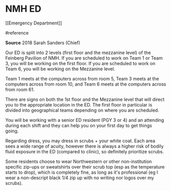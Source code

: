 # NMH ED
[[Emergency Department]]

#reference

**Source** 2018 Sarah Sanders (Chief)

Our ED is split into 2 levels (first floor and the mezzanine level) of the Feinberg Pavilion of NMH. If you are scheduled to work on Team 1 or Team 3, you will be working on the first floor. If you are scheduled to work on Team 6, you will be working on the Mezzanine level.

Team 1 meets at the computers across from room 5, Team 3 meets at the computers across from room 10, and Team 6 meets at the computers across from room 61.

There are signs on both the 1st floor and the Mezzanine level that will direct you to the appropriate location in the ED. The first floor in particular is divided into geographical teams depending on where you are scheduled. 

You will be working with a senior ED resident (PGY 3 or 4) and an attending during each shift and they can help you on your first day to get things going.

Regarding dress, you may dress in scrubs + your white coat. Each area sees a wide range of acuity, however there is always a higher risk of bodily fluid exposure in the ED (compared to clinic), so definitely prioritize scrubs.

Some residents choose to wear Northwestern or other non-institution specific zip-ups or sweatshirts over their scrub top (esp as the temperature starts to drop), which is completely fine, as long as it's professional (eg I wear a non-descript black 1/4 zip up with no writing nor logos over my scrubs). 